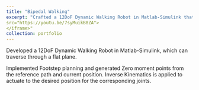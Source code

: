 ```yaml
---
title: "Bipedal Walking"
excerpt: "Crafted a 12DoF Dynamic Walking Robot in Matlab-Simulink that overcomes the challenges of traversing on flat terrain by generating precise footstep planning, zero moment points, and applying inverse kinematics for seamless movement. <br/><img src='/images/Biped.PNG'><iframe width="420" height="315"
src="https://youtu.be/7syMuikB8ZA">
</iframe>"
collection: portfolio
---
```


Developed a 12DoF Dynamic Walking Robot in Matlab-Simulink, which can traverse through a flat plane.

Implemented Footstep planning and generated Zero moment points from the reference path and current
position. Inverse Kinematics is applied to actuate to the desired position for the corresponding joints.

